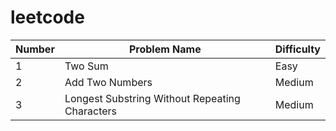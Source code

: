# leetcode

| Number    |    Problem Name | Difficulty
|-----------|-----------------|------------
|1     		|Two Sum          | Easy
|2          |Add Two Numbers  |Medium
|3          |Longest Substring Without Repeating Characters|Medium
